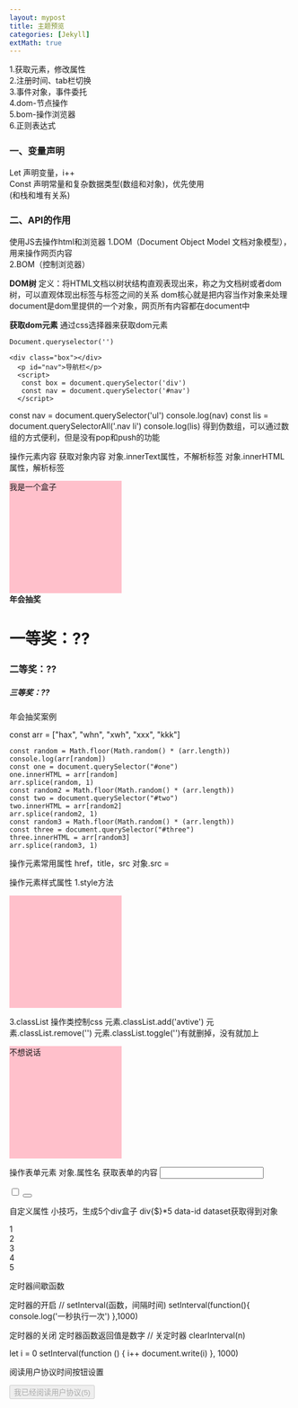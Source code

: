 ```yaml
---
layout: mypost
title: 主题预览
categories: [Jekyll]
extMath: true
---
```


1.获取元素，修改属性 <br>
2.注册时间、tab栏切换<br>
3.事件对象，事件委托<br>
4.dom-节点操作<br>
5.bom-操作浏览器<br>
6.正则表达式<br>

<h3>一、变量声明</h3>
Let 声明变量，i++  <br>
Const 声明常量和复杂数据类型(数组和对象)，优先使用 <br>
(和栈和堆有关系) 

<h3>二、API的作用</h3>
使用JS去操作html和浏览器
1.DOM（Document Object Model 文档对象模型），用来操作网页内容 <br>
2.BOM（控制浏览器）<br>

<strong>DOM树</strong>
定义：将HTML文档以树状结构直观表现出来，称之为文档树或者dom树，可以直观体现出标签与标签之间的关系
dom核心就是把内容当作对象来处理<br>
document是dom里提供的一个对象，网页所有内容都在document中 <br>

<strong>获取dom元素</strong>
通过css选择器来获取dom元素
```
Document.queryselector('')
```
```
<div class="box"></div>
  <p id="nav">导航栏</p>
  <script>
   const box = document.querySelector('div')
   const nav = document.querySelector('#nav')
  </script>
```

  const nav = document.querySelector('ul')
  console.log(nav)
  const lis = document.querySelectorAll('.nav li')
  console.log(lis)
得到伪数组，可以通过数组的方式便利，但是没有pop和push的功能

操作元素内容
获取对象内容
对象.innerText属性，不解析标签
对象.innerHTML属性，解析标签

 <div class="box">我是一个盒子</div>
<script>
const box = document.querySelector('.box')
box.innerHTML = '<strong>我是一个盒子</strong>'
</script>


<div class="wrapper">
    <strong>年会抽奖</strong>
    <h1>一等奖：<span id="one">??</span></h1>
    <h3>二等奖：<span id="two">??</span></h3>
    <h5>三等奖：<span id="three">??</span></h5>
  </div>
  <script>
    const arr = ["hax", "whn", "xwh","xxx","kkk"]
    const random = Math.floor(Math.random()*(arr.length))
    console.log(arr[random])
    const one = document.querySelector("#one")
    one.innerHTML = arr[random]
    arr.splice(random,1)
    const random2 = Math.floor(Math.random()*(arr.length))
    const two = document.querySelector("#two")
    two.innerHTML = arr[random2]
    arr.splice(random2,1)
     
    const random3 = Math.floor(Math.random()*(arr.length))
    const three = document.querySelector("#three")
    three.innerHTML = arr[random3]
    arr.splice(random3,1)
  </script>

年会抽奖案例

 const arr = ["hax", "whn", "xwh", "xxx", "kkk"]
   
    const random = Math.floor(Math.random() * (arr.length))
    console.log(arr[random])
    const one = document.querySelector("#one")
    one.innerHTML = arr[random]
    arr.splice(random, 1)
    const random2 = Math.floor(Math.random() * (arr.length))
    const two = document.querySelector("#two")
    two.innerHTML = arr[random2]
    arr.splice(random2, 1)
    const random3 = Math.floor(Math.random() * (arr.length))
    const three = document.querySelector("#three")
    three.innerHTML = arr[random3]
    arr.splice(random3, 1)


操作元素常用属性
href，title，src
对象.src = 

操作元素样式属性
1.style方法

<style>
    .box{
      width: 300px;
      height: 300px;
      background-color: pink;
    }
  </style>
</head>
<body>
  <div class="box"> </div>
  <script>
   const box = document.querySelector(".box")
   box.style.width = "500px"
   box.style.backgroundColor = "black"
   box.style.border = '2px solid pink'


对象.style.width
获取body对象的方式比较特殊
Document.body.style.backgroudImage

2.添加类名方法
元素.className=
div{
      height: 200px;
      width: 200px;
      background-color: pink;
    }
    .box{
      height: 500px;
      width: 500px;
      background-color: blue;
      padding: 300px;
    }
  </style>
</head>
<body>
  <div> </div>
  <script>
    const div = document.querySelector('div')
    div.className = 'box'
  </script>
</body>


3.classList 操作类控制css
元素.classList.add('avtive')
元素.classList.remove('')
元素.classList.toggle('')有就删掉，没有就加上

<style>
    .box {
      height: 200px;
      width: 200px;
      background-color: pink;
    }
    .active {
      color: blue;
      background-color: goldenrod;
    }
  </style>
</head>
<body>
  <div class="box"> 不想说话</div>
  <script>
    const box = document.querySelector('.box')
    box.classList.add('active')
  </script>
</body>


操作表单元素
对象.属性名
获取表单的内容
<input type="text" value="">
  <script>
    const uname = document.querySelector('input')
    console.log(uname.value)
  </script>


<input type="checkbox" name="" id="">
  <button dis></button>
  <script>
    const ipt = document.querySelector('input')
    ipt.checked = true //勾选选框
    const button = document.querySelector('button')
    button.disabled = true //禁用按钮
  </script>

自定义属性
小技巧，生成5个div盒子
div{$}*5
data-id
dataset获取得到对象

<body>
  <div data-id="1" data-dd="sss">1</div>
  <div>2</div>
  <div>3</div>
  <div>4</div>
  <div>5</div>
</body>
<script>
  const one = document.querySelector('div')
  document.write(one.dataset.id)
</script>

定时器间歇函数

定时器的开启
 // setInterval(函数，间隔时间)
  setInterval(function(){
    console.log('一秒执行一次')
  },1000)

定时器的关闭
定时器函数返回值是数字
// 关定时器
  clearInterval(n)


let i = 0
  setInterval(function () {
    i++
    document.write(i)
  }, 1000)

阅读用户协议时间按钮设置
</body>
<button class="btn" disabled>我已经阅读用户协议(5)</button>
<script>
  // setInterval(函数，间隔时间)
  const button = document.querySelector('.btn')
  let i =5
  let n = setInterval(function(){
    i--
    button.innerHTML = `我已经阅读用户协议(${i})`
    if(i===0){
      clearInterval(n)
      button.disabled = false
    }
  },1000)
  
</script>
